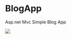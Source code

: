  # BlogApp

 Asp.net Mvc Simple Blog App

<img src="https://raw.githubusercontent.com/kemalyuksel/BlogApp/master/SAMPLE%20PICS/addblog.png"> 
